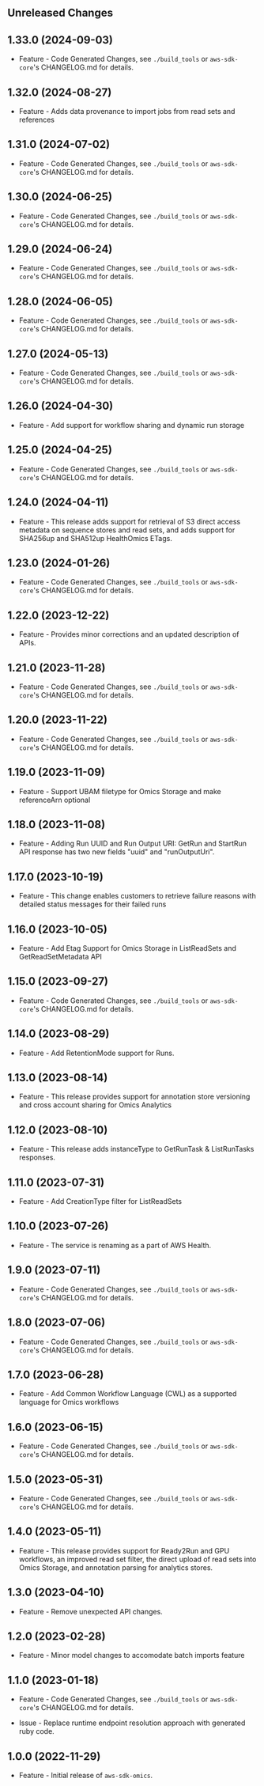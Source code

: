 Unreleased Changes
------------------

1.33.0 (2024-09-03)
------------------

* Feature - Code Generated Changes, see `./build_tools` or `aws-sdk-core`'s CHANGELOG.md for details.

1.32.0 (2024-08-27)
------------------

* Feature - Adds data provenance to import jobs from read sets and references

1.31.0 (2024-07-02)
------------------

* Feature - Code Generated Changes, see `./build_tools` or `aws-sdk-core`'s CHANGELOG.md for details.

1.30.0 (2024-06-25)
------------------

* Feature - Code Generated Changes, see `./build_tools` or `aws-sdk-core`'s CHANGELOG.md for details.

1.29.0 (2024-06-24)
------------------

* Feature - Code Generated Changes, see `./build_tools` or `aws-sdk-core`'s CHANGELOG.md for details.

1.28.0 (2024-06-05)
------------------

* Feature - Code Generated Changes, see `./build_tools` or `aws-sdk-core`'s CHANGELOG.md for details.

1.27.0 (2024-05-13)
------------------

* Feature - Code Generated Changes, see `./build_tools` or `aws-sdk-core`'s CHANGELOG.md for details.

1.26.0 (2024-04-30)
------------------

* Feature - Add support for workflow sharing and dynamic run storage

1.25.0 (2024-04-25)
------------------

* Feature - Code Generated Changes, see `./build_tools` or `aws-sdk-core`'s CHANGELOG.md for details.

1.24.0 (2024-04-11)
------------------

* Feature - This release adds support for retrieval of S3 direct access metadata on sequence stores and read sets, and adds support for SHA256up and SHA512up HealthOmics ETags.

1.23.0 (2024-01-26)
------------------

* Feature - Code Generated Changes, see `./build_tools` or `aws-sdk-core`'s CHANGELOG.md for details.

1.22.0 (2023-12-22)
------------------

* Feature - Provides minor corrections and an updated description of APIs.

1.21.0 (2023-11-28)
------------------

* Feature - Code Generated Changes, see `./build_tools` or `aws-sdk-core`'s CHANGELOG.md for details.

1.20.0 (2023-11-22)
------------------

* Feature - Code Generated Changes, see `./build_tools` or `aws-sdk-core`'s CHANGELOG.md for details.

1.19.0 (2023-11-09)
------------------

* Feature - Support UBAM filetype for Omics Storage and make referenceArn optional

1.18.0 (2023-11-08)
------------------

* Feature - Adding Run UUID and Run Output URI: GetRun and StartRun API response has two new fields "uuid" and "runOutputUri".

1.17.0 (2023-10-19)
------------------

* Feature - This change enables customers to retrieve failure reasons with detailed status messages for their failed runs

1.16.0 (2023-10-05)
------------------

* Feature - Add Etag Support for Omics Storage in ListReadSets and GetReadSetMetadata API

1.15.0 (2023-09-27)
------------------

* Feature - Code Generated Changes, see `./build_tools` or `aws-sdk-core`'s CHANGELOG.md for details.

1.14.0 (2023-08-29)
------------------

* Feature - Add RetentionMode support for Runs.

1.13.0 (2023-08-14)
------------------

* Feature - This release provides support for annotation store versioning and cross account sharing for Omics Analytics

1.12.0 (2023-08-10)
------------------

* Feature - This release adds instanceType to GetRunTask & ListRunTasks responses.

1.11.0 (2023-07-31)
------------------

* Feature - Add CreationType filter for ListReadSets

1.10.0 (2023-07-26)
------------------

* Feature - The service is renaming as a part of AWS Health.

1.9.0 (2023-07-11)
------------------

* Feature - Code Generated Changes, see `./build_tools` or `aws-sdk-core`'s CHANGELOG.md for details.

1.8.0 (2023-07-06)
------------------

* Feature - Code Generated Changes, see `./build_tools` or `aws-sdk-core`'s CHANGELOG.md for details.

1.7.0 (2023-06-28)
------------------

* Feature - Add Common Workflow Language (CWL) as a supported language for Omics workflows

1.6.0 (2023-06-15)
------------------

* Feature - Code Generated Changes, see `./build_tools` or `aws-sdk-core`'s CHANGELOG.md for details.

1.5.0 (2023-05-31)
------------------

* Feature - Code Generated Changes, see `./build_tools` or `aws-sdk-core`'s CHANGELOG.md for details.

1.4.0 (2023-05-11)
------------------

* Feature - This release provides support for Ready2Run and GPU workflows, an improved read set filter, the direct upload of read sets into Omics Storage, and annotation parsing for analytics stores.

1.3.0 (2023-04-10)
------------------

* Feature - Remove unexpected API changes.

1.2.0 (2023-02-28)
------------------

* Feature - Minor model changes to accomodate batch imports feature

1.1.0 (2023-01-18)
------------------

* Feature - Code Generated Changes, see `./build_tools` or `aws-sdk-core`'s CHANGELOG.md for details.

* Issue - Replace runtime endpoint resolution approach with generated ruby code.

1.0.0 (2022-11-29)
------------------

* Feature - Initial release of `aws-sdk-omics`.

